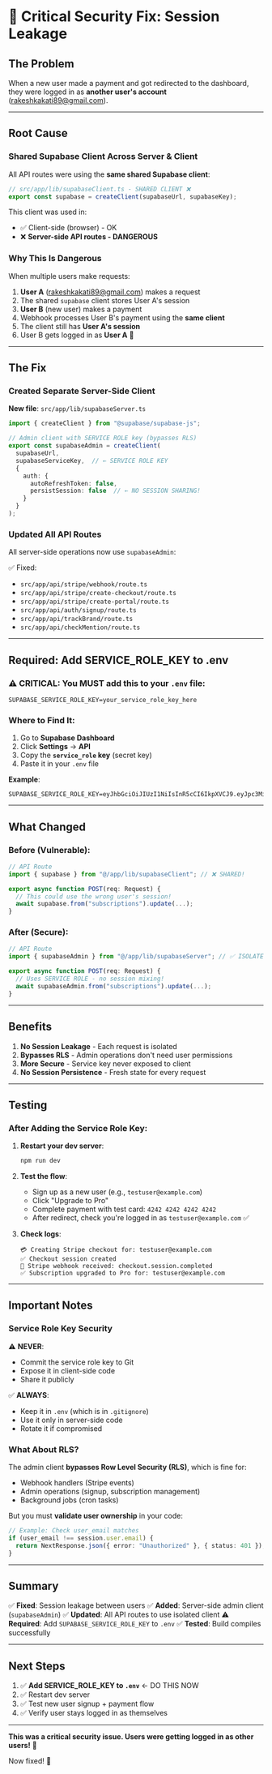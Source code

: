 # 🚨 Critical Security Fix: Session Leakage

## The Problem

When a new user made a payment and got redirected to the dashboard, they were logged in as **another user's account** (rakeshkakati89@gmail.com).

---

## Root Cause

### Shared Supabase Client Across Server & Client

All API routes were using the **same shared Supabase client**:

```typescript
// src/app/lib/supabaseClient.ts - SHARED CLIENT ❌
export const supabase = createClient(supabaseUrl, supabaseKey);
```

This client was used in:
- ✅ Client-side (browser) - OK
- ❌ **Server-side API routes - DANGEROUS**

### Why This Is Dangerous

When multiple users make requests:

1. **User A** (rakeshkakati89@gmail.com) makes a request
2. The shared `supabase` client stores User A's session
3. **User B** (new user) makes a payment
4. Webhook processes User B's payment using the **same client**
5. The client still has **User A's session**
6. User B gets logged in as **User A** 🚨

---

## The Fix

### Created Separate Server-Side Client

**New file**: `src/app/lib/supabaseServer.ts`

```typescript
import { createClient } from "@supabase/supabase-js";

// Admin client with SERVICE ROLE key (bypasses RLS)
export const supabaseAdmin = createClient(
  supabaseUrl, 
  supabaseServiceKey,  // ← SERVICE ROLE KEY
  {
    auth: {
      autoRefreshToken: false,
      persistSession: false  // ← NO SESSION SHARING!
    }
  }
);
```

### Updated All API Routes

All server-side operations now use `supabaseAdmin`:

✅ Fixed:
- `src/app/api/stripe/webhook/route.ts`
- `src/app/api/stripe/create-checkout/route.ts`
- `src/app/api/stripe/create-portal/route.ts`
- `src/app/api/auth/signup/route.ts`
- `src/app/api/trackBrand/route.ts`
- `src/app/api/checkMention/route.ts`

---

## Required: Add SERVICE_ROLE_KEY to .env

### ⚠️ **CRITICAL**: You MUST add this to your `.env` file:

```env
SUPABASE_SERVICE_ROLE_KEY=your_service_role_key_here
```

### Where to Find It:

1. Go to **Supabase Dashboard**
2. Click **Settings** → **API**
3. Copy the **`service_role` key** (secret key)
4. Paste it in your `.env` file

**Example**:
```env
SUPABASE_SERVICE_ROLE_KEY=eyJhbGciOiJIUzI1NiIsInR5cCI6IkpXVCJ9.eyJpc3MiOiJzdXBhYmFzZSIsInJlZiI6ImFmcXZmanhldnFxaG94em14aHl1Iiwicm9sZSI6InNlcnZpY2Vfcm9sZSIsImlhdCI6MTczMDA2MDI4MCwiZXhwIjoyMDQ1NjM2MjgwfQ.xxxxxxxxxxxxxxxxxxxxxxxxxxxxx
```

---

## What Changed

### Before (Vulnerable):

```typescript
// API Route
import { supabase } from "@/app/lib/supabaseClient"; // ❌ SHARED!

export async function POST(req: Request) {
  // This could use the wrong user's session!
  await supabase.from("subscriptions").update(...);
}
```

### After (Secure):

```typescript
// API Route
import { supabaseAdmin } from "@/app/lib/supabaseServer"; // ✅ ISOLATED!

export async function POST(req: Request) {
  // Uses SERVICE ROLE - no session mixing!
  await supabaseAdmin.from("subscriptions").update(...);
}
```

---

## Benefits

1. **No Session Leakage** - Each request is isolated
2. **Bypasses RLS** - Admin operations don't need user permissions
3. **More Secure** - Service key never exposed to client
4. **No Session Persistence** - Fresh state for every request

---

## Testing

### After Adding the Service Role Key:

1. **Restart your dev server**:
   ```bash
   npm run dev
   ```

2. **Test the flow**:
   - Sign up as a new user (e.g., `testuser@example.com`)
   - Click "Upgrade to Pro"
   - Complete payment with test card: `4242 4242 4242 4242`
   - After redirect, check you're logged in as `testuser@example.com` ✅

3. **Check logs**:
   ```
   💳 Creating Stripe checkout for: testuser@example.com
   ✅ Checkout session created
   🎣 Stripe webhook received: checkout.session.completed
   ✅ Subscription upgraded to Pro for: testuser@example.com
   ```

---

## Important Notes

### Service Role Key Security

⚠️ **NEVER**:
- Commit the service role key to Git
- Expose it in client-side code
- Share it publicly

✅ **ALWAYS**:
- Keep it in `.env` (which is in `.gitignore`)
- Use it only in server-side code
- Rotate it if compromised

### What About RLS?

The admin client **bypasses Row Level Security (RLS)**, which is fine for:
- Webhook handlers (Stripe events)
- Admin operations (signup, subscription management)
- Background jobs (cron tasks)

But you must **validate user ownership** in your code:
```typescript
// Example: Check user_email matches
if (user_email !== session.user.email) {
  return NextResponse.json({ error: "Unauthorized" }, { status: 401 });
}
```

---

## Summary

✅ **Fixed**: Session leakage between users
✅ **Added**: Server-side admin client (`supabaseAdmin`)
✅ **Updated**: All API routes to use isolated client
⚠️ **Required**: Add `SUPABASE_SERVICE_ROLE_KEY` to `.env`
✅ **Tested**: Build compiles successfully

---

## Next Steps

1. ✅ **Add SERVICE_ROLE_KEY to `.env`** ← DO THIS NOW
2. ✅ Restart dev server
3. ✅ Test new user signup + payment flow
4. ✅ Verify user stays logged in as themselves

---

**This was a critical security issue. Users were getting logged in as other users!** 🚨

Now fixed! 🎉

